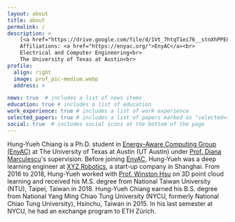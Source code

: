 ```yaml
---
layout: about
title: about
permalink: /
description: >
    [<a href="https://drive.google.com/file/d/1Vt_7htqT1ei76__stnXhPPE8NVhugX7A/view?usp=sharing">Curriculum Vitae</a>] [<a href="https://drive.google.com/file/d/1UPhgpfZoWOzXWAG9wZubhO6iplX_3YEx/view?usp=sharing">Résumé</a>]<br>
    Affiliations: <a href="https://enyac.org/">EnyAC</a><br>
    Electrical and Computer Engineering<br>
    The University of Texas at Austin<br>
profile:
  align: right
  image: prof_pic-medium.webp
  address: >

news: true  # includes a list of news items
education: true # includes a list of education
work_experience: true # includes a list of work experience
selected_papers: true # includes a list of papers marked as "selected={true}"
social: true  # includes social icons at the bottom of the page
---
```


Hung-Yueh Chiang is a Ph.D. student in [Energy-Aware Computing Group (EnyAC)](https://enyac.org/) at The University of Texas at Austin (UT Austin) under [Prof. Diana Marculescu](https://users.ece.utexas.edu/~dianam/)'s supervision. Before joining [EnyAC](https://enyac.org/), Hung-Yueh was a deep learning engineer at [XYZ Robotics](https://www.xyzrobotics.ai/), a start-up company in Shanghai. From 2016 to 2018, Hung-Yueh worked with [Prof. Winston Hsu](https://winstonhsu.info/) on 3D point cloud learning and received his M.S. degree from National Taiwan University (NTU), Taipei, Taiwan in 2018. Hung-Yueh Chiang earned his B.S. degree from National Yang Ming Chiao Tung University (NYCU, formerly National Chiao Tung University), Hsinchu, Taiwan in 2015. In his last semester at NYCU, he had an exchange program to ETH Zürich.
